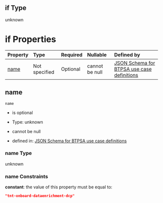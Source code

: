 ## if Type

unknown

# if Properties

| Property      | Type          | Required | Nullable       | Defined by                                                                                                                                                                                                        |
| :------------ | :------------ | :------- | :------------- | :---------------------------------------------------------------------------------------------------------------------------------------------------------------------------------------------------------------- |
| [name](#name) | Not specified | Optional | cannot be null | [JSON Schema for BTPSA use case definitions](btpsa-usecase-properties-services-items-allof-2-then-allof-51-if-properties-name.md "undefined#/properties/services/items/allOf/2/then/allOf/51/if/properties/name") |

## name



`name`

*   is optional

*   Type: unknown

*   cannot be null

*   defined in: [JSON Schema for BTPSA use case definitions](btpsa-usecase-properties-services-items-allof-2-then-allof-51-if-properties-name.md "undefined#/properties/services/items/allOf/2/then/allOf/51/if/properties/name")

### name Type

unknown

### name Constraints

**constant**: the value of this property must be equal to:

```json
"tnt-onboard-dataenrichment-dcp"
```
